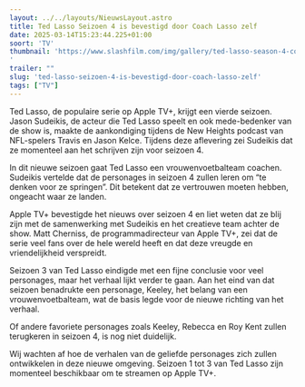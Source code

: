 ```yaml
---
layout: ../../layouts/NieuwsLayout.astro
title: Ted Lasso Seizoen 4 is bevestigd door Coach Lasso zelf
date: 2025-03-14T15:23:44.225+01:00
soort: 'TV'
thumbnail: 'https://www.slashfilm.com/img/gallery/ted-lasso-season-4-confirmed-by-jason-sudeikis-with-a-twist/l-intro-1741960037.jpg
'
trailer: ""
slug: 'ted-lasso-seizoen-4-is-bevestigd-door-coach-lasso-zelf'
tags: ["TV"]
---
```


Ted Lasso, de populaire serie op Apple TV+, krijgt een vierde seizoen. Jason
Sudeikis, de acteur die Ted Lasso speelt en ook mede-bedenker van de show is,
maakte de aankondiging tijdens de New Heights podcast van NFL-spelers Travis en
Jason Kelce. Tijdens deze aflevering zei Sudeikis dat ze momenteel aan het
schrijven zijn voor seizoen 4.

In dit nieuwe seizoen gaat Ted Lasso een vrouwenvoetbalteam coachen. Sudeikis
vertelde dat de personages in seizoen 4 zullen leren om “te denken voor ze
springen”. Dit betekent dat ze vertrouwen moeten hebben, ongeacht waar ze
landen.

Apple TV+ bevestigde het nieuws over seizoen 4 en liet weten dat ze blij zijn
met de samenwerking met Sudeikis en het creatieve team achter de show. Matt
Cherniss, de programmadirecteur van Apple TV+, zei dat de serie veel fans over
de hele wereld heeft en dat deze vreugde en vriendelijkheid verspreidt.

Seizoen 3 van Ted Lasso eindigde met een fijne conclusie voor veel personages,
maar het verhaal lijkt verder te gaan. Aan het eind van dat seizoen benadrukte
een personage, Keeley, het belang van een vrouwenvoetbalteam, wat de basis legde
voor de nieuwe richting van het verhaal.

Of andere favoriete personages zoals Keeley, Rebecca en Roy Kent zullen
terugkeren in seizoen 4, is nog niet duidelijk.

Wij wachten af hoe de verhalen van de geliefde personages zich zullen
ontwikkelen in deze nieuwe omgeving. Seizoen 1 tot 3 van Ted Lasso zijn
momenteel beschikbaar om te streamen op Apple TV+.